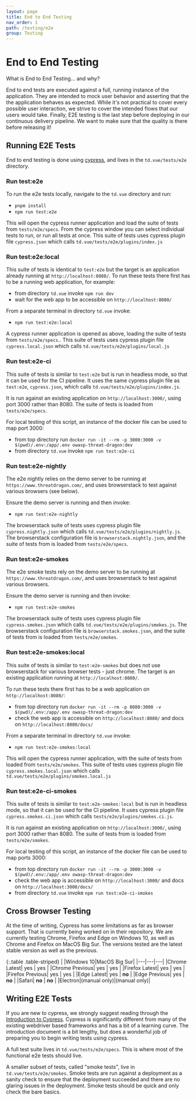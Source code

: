 ```yaml
---
layout: page
title: End to End Testing
nav_order: 1
path: /testing/e2e
group: Testing
---
```


# End to End Testing

<div class="card">
  <div class="card-header">
    What is End to End Testing... and why?
  </div>
  <div class="card-body">
    <p class="card-text">
        End to end tests are executed against a full, running instance of the application.
        They are intended to mock user behavior and asserting that the the application behaves as expected.
        While it's not practical to cover every possible user interaction,
        we strive to cover the intended flows that our users would take.
        Finally, E2E testing is the last step before deploying in our continuous delivery pipeline.
        We want to make sure that the quality is there before releasing it!
    </p>
  </div>
</div>

## Running E2E Tests
End to end testing is done using [cypress](https://www.cypress.io/), and lives in the `td.vue/tests/e2e` directory.

### Run test:e2e
To run the e2e tests locally, navigate to the `td.vue` directory and run:
- `pnpm install`
- `npm run test:e2e`

This will open the cypress runner application and load the suite of tests from `tests/e2e/specs`.
From the cypress window you can select individual tests to run, or run all tests at once.
This suite of tests uses cypress plugin file `cypress.json` which calls `td.vue/tests/e2e/plugins/index.js`

### Run test:e2e:local
This suite of tests is identical to `test:e2e` but the target is an application already running at `http://localhost:8080/`.
To run these tests there first has to be a running web application, for example:
- from directory `td.vue` invoke `npm run dev`
- wait for the web app to be accessible on `http://localhost:8080/`

From a separate terminal in directory `td.vue` invoke:
- `npm run test:e2e:local`

A cypress runner application is opened as above, loading the suite of tests from `tests/e2e/specs`..
This suite of tests uses cypress plugin file `cypress.local.json` which calls `td.vue/tests/e2e/plugins/local.js`

### Run test:e2e-ci
This suite of tests is similar to `test:e2e` but is run in headless mode, so that it can be used for the CI pipeline.
It uses the same cypress plugin file as `test:e2e`, `cypress.json`, which calls `td.vue/tests/e2e/plugins/index.js`.

It is run against an existing application on `http://localhost:3000/`, using port 3000 rather than 8080.
The suite of tests is loaded from `tests/e2e/specs`.

For local testing of this script, an instance of the docker file can be used to map port 3000:
- from top directory run `docker run -it --rm -p 3000:3000 -v $(pwd)/.env:/app/.env owasp-threat-dragon:dev`
- from directory `td.vue` invoke `npm run test:e2e-ci`

### Run test:e2e-nightly
The e2e nightly relies on the demo server to be running at `https://www.threatdragon.com/`,
and uses browserstack to test against various browsers (see below).

Ensure the demo server is running and then invoke:
- `npm run test:e2e-nightly`

The browserstack suite of tests uses cypress plugin file `cypress.nightly.json` which calls `td.vue/tests/e2e/plugins/nightly.js`.
The browserstack configuration file is `browserstack.nightly.json`, and the suite of tests from is loaded from `tests/e2e/specs`.

### Run test:e2e-smokes
The e2e smoke tests rely on the demo server to be running at `https://www.threatdragon.com/`,
and uses browserstack to test against various browsers.

Ensure the demo server is running and then invoke:
- `npm run test:e2e-smokes`

The browserstack suite of tests uses cypress plugin file `cypress.smokes.json` which calls `td.vue/tests/e2e/plugins/smokes.js`.
The browserstack configuration file is `browserstack.smokes.json`, and the suite of tests from is loaded from `tests/e2e/smokes`.

### Run test:e2e-smokes:local
This suite of tests is similar to `test:e2e-smokes` but does not use browserstack for various browser tests - just chrome.
The target is an existing application running at `http://localhost:8080/`.

To run these tests there first has to be a web application on `http://localhost:8080/`:
- from top directory run `docker run -it --rm -p 8080:3000 -v $(pwd)/.env:/app/.env owasp-threat-dragon:dev`
- check the web app is accessible on `http://localhost:8080/` and docs on `http://localhost:8080/docs/`

From a separate terminal in directory `td.vue` invoke:
- `npm run test:e2e-smokes:local`

This will open the cypress runner application, with the suite of tests from loaded from `tests/e2e/smokes`.
This suite of tests uses cypress plugin file `cypress.smokes.local.json` which calls `td.vue/tests/e2e/plugins/smokes.local.js`

### Run test:e2e-ci-smokes
This suite of tests is similar to `test:e2e-smokes:local` but is run in headless mode, so that it can be used for the CI pipeline.
It uses cypress plugin file `cypress.smokes.ci.json` which calls `tests/e2e/plugins/smokes.ci.js`.

It is run against an existing application on `http://localhost:3000/`, using port 3000 rather than 8080.
The suite of tests from is loaded from `tests/e2e/smokes`.

For local testing of this script, an instance of the docker file can be used to map ports 3000:
- from top directory run `docker run -it --rm -p 3000:3000 -v $(pwd)/.env:/app/.env owasp-threat-dragon:dev`
- check the web app is accessible on `http://localhost:3000/` and docs on `http://localhost:3000/docs/`
- from directory `td.vue` invoke `npm run test:e2e-ci-smokes`

## Cross Browser Testing

At the time of writing, Cypress has some limitations as far as browser support.
That is currently being worked on in their repository.
We are currently testing Chrome, Firefox and Edge on Windows 10, as well as Chrome and Firefox on MacOS Big Sur.
The versions tested are the latest stable version as well as the previous.

{:.table .table-striped}
| |Windows 10|MacOS Big Sur|
|---|---|---|
|Chrome Latest| yes | yes |
|Chrome Previous| yes | yes |
|Firefox Latest| yes | yes |
|Firefox Previous| yes | yes |
|Edge Latest| yes | <strong class="text-danger">no</strong> |
|Edge Previous| yes | <strong class="text-danger">no</strong> |
|Safari| <strong class="text-danger">no</strong> | <strong class="text-danger">no</strong> |
|Electron|(manual only)|(manual only)|

## Writing E2E Tests

If you are new to cypress, we strongly suggest reading through the
[Introduction to Cypress](https://docs.cypress.io/guides/core-concepts/introduction-to-cypress).
Cypress is significantly different from many of the existing webdriver based frameworks and has a bit of a learning curve.
The introduction document is a bit lengthy, but does a wonderful job of preparing you to begin writing tests using cypress.

A full test suite lives in `td.vue/tests/e2e/specs`.  This is where most of the functional e2e tests should live.

A smaller subset of tests, called "smoke tests", live in `td.vue/tests/e2e/smokes`.
Smoke tests are run against a deployment as a sanity check to ensure that the deployment succeeded and there are no glaring issues in the deployment.
Smoke tests should be quick and only check the bare basics.
